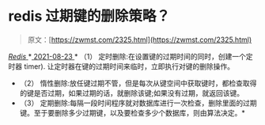 <!--yml
category: 未分类
date: 0001-01-01 00:00:00
-->

# redis 过期键的删除策略？

> 原文：[https://zwmst.com/2325.html](https://zwmst.com/2325.html)

   [ *Redis* ](https://zwmst.com/redis)*[ <time datetime="2021-08-23T09:47:56+08:00"> 2021-08-23 </time> ](https://zwmst.com/2325.html)  *   （1） 定时删除:在设置键的过期时间的同时，创建一个定时器 timer). 让定时器在键的过期时间来临时，立即执行对键的删除操作。
*   （2） 惰性删除:放任键过期不管，但是每次从键空间中获取键时，都检查取得的键是否过期，如果过期的话，就删除该键;如果没有过期，就返回该键。
*   （3） 定期删除:每隔一段时间程序就对数据库进行一次检查，删除里面的过期键。至于要删除多少过期键，以及要检查多少个数据库，则由算法决定。*